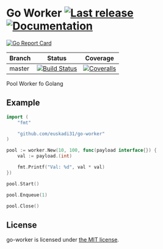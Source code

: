 Go Worker [![Last release](https://img.shields.io/github/release/euskadi31/go-worker.svg)](https://github.com/euskadi31/go-worker/releases/latest) [![Documentation](https://godoc.org/github.com/euskadi31/go-worker?status.svg)](https://godoc.org/github.com/euskadi31/go-worker)
=========

[![Go Report Card](https://goreportcard.com/badge/github.com/euskadi31/go-worker)](https://goreportcard.com/report/github.com/euskadi31/go-worker)

| Branch  | Status | Coverage |
|---------|--------|----------|
| master  | [![Build Status](https://img.shields.io/travis/euskadi31/go-worker/master.svg)](https://travis-ci.org/euskadi31/go-worker) | [![Coveralls](https://img.shields.io/coveralls/euskadi31/go-worker/master.svg)](https://coveralls.io/github/euskadi31/go-worker?branch=master) |

Pool Worker fo Golang

## Example

```go
import (
    "fmt"

    "github.com/euskadi31/go-worker"
)

pool := worker.New(10, 100, func(payload interface{}) {
    val := payload.(int)

    fmt.Printf("Val: %d", val * val)
})

pool.Start()

pool.Enqueue(1)

pool.Close()

```

## License

go-worker is licensed under [the MIT license](LICENSE.md).
